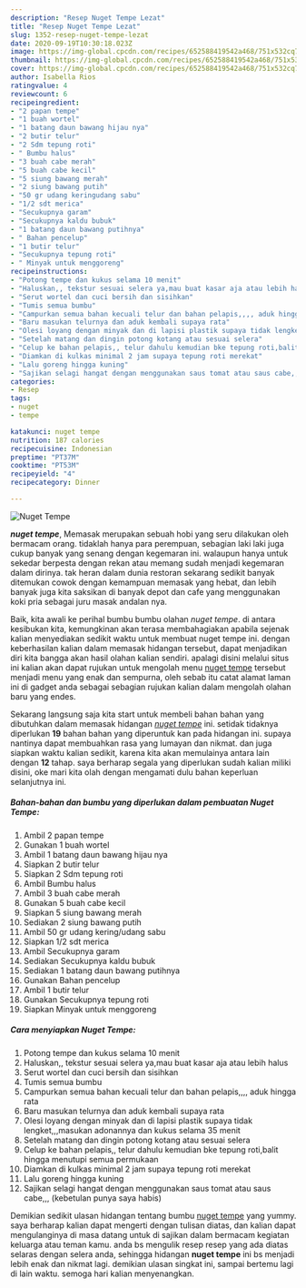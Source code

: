```yaml
---
description: "Resep Nuget Tempe Lezat"
title: "Resep Nuget Tempe Lezat"
slug: 1352-resep-nuget-tempe-lezat
date: 2020-09-19T10:30:18.023Z
image: https://img-global.cpcdn.com/recipes/652588419542a468/751x532cq70/nuget-tempe-foto-resep-utama.jpg
thumbnail: https://img-global.cpcdn.com/recipes/652588419542a468/751x532cq70/nuget-tempe-foto-resep-utama.jpg
cover: https://img-global.cpcdn.com/recipes/652588419542a468/751x532cq70/nuget-tempe-foto-resep-utama.jpg
author: Isabella Rios
ratingvalue: 4
reviewcount: 6
recipeingredient:
- "2 papan tempe"
- "1 buah wortel"
- "1 batang daun bawang hijau nya"
- "2 butir telur"
- "2 Sdm tepung roti"
- " Bumbu halus"
- "3 buah cabe merah"
- "5 buah cabe kecil"
- "5 siung bawang merah"
- "2 siung bawang putih"
- "50 gr udang keringudang sabu"
- "1/2 sdt merica"
- "Secukupnya garam"
- "Secukupnya kaldu bubuk"
- "1 batang daun bawang putihnya"
- " Bahan pencelup"
- "1 butir telur"
- "Secukupnya tepung roti"
- " Minyak untuk menggoreng"
recipeinstructions:
- "Potong tempe dan kukus selama 10 menit"
- "Haluskan,, tekstur sesuai selera ya,mau buat kasar aja atau lebih halus"
- "Serut wortel dan cuci bersih dan sisihkan"
- "Tumis semua bumbu"
- "Campurkan semua bahan kecuali telur dan bahan pelapis,,,, aduk hingga rata"
- "Baru masukan telurnya dan aduk kembali supaya rata"
- "Olesi loyang dengan minyak dan di lapisi plastik supaya tidak lengket,,,masukan adonannya dan kukus selama 35 menit"
- "Setelah matang dan dingin potong kotang atau sesuai selera"
- "Celup ke bahan pelapis,, telur dahulu kemudian bke tepung roti,balit hingga menutupi semua permukaan"
- "Diamkan di kulkas minimal 2 jam supaya tepung roti merekat"
- "Lalu goreng hingga kuning"
- "Sajikan selagi hangat dengan menggunakan saus tomat atau saus cabe,,, (kebetulan punya saya habis)"
categories:
- Resep
tags:
- nuget
- tempe

katakunci: nuget tempe 
nutrition: 187 calories
recipecuisine: Indonesian
preptime: "PT37M"
cooktime: "PT53M"
recipeyield: "4"
recipecategory: Dinner

---
```



![Nuget Tempe](https://img-global.cpcdn.com/recipes/652588419542a468/751x532cq70/nuget-tempe-foto-resep-utama.jpg)

<b><i>nuget tempe</i></b>, Memasak merupakan sebuah hobi yang seru dilakukan oleh bermacam orang. tidaklah hanya para perempuan, sebagian laki laki juga cukup banyak yang senang dengan kegemaran ini. walaupun hanya untuk sekedar berpesta dengan rekan atau memang sudah menjadi kegemaran dalam dirinya. tak heran dalam dunia restoran sekarang sedikit banyak ditemukan cowok dengan kemampuan memasak yang hebat, dan lebih banyak juga kita saksikan di banyak depot dan cafe yang menggunakan koki pria sebagai juru masak andalan nya.

Baik, kita awali ke perihal bumbu bumbu olahan <i>nuget tempe</i>. di antara kesibukan kita, kemungkinan akan terasa membahagiakan apabila sejenak kalian menyediakan sedikit waktu untuk membuat nuget tempe ini. dengan keberhasilan kalian dalam memasak hidangan tersebut, dapat menjadikan diri kita bangga akan hasil olahan kalian sendiri. apalagi disini melalui situs ini kalian akan dapat rujukan untuk mengolah menu <u>nuget tempe</u> tersebut menjadi menu yang enak dan sempurna, oleh sebab itu catat alamat laman ini di gadget anda sebagai sebagian rujukan kalian dalam mengolah olahan baru yang endes.




Sekarang langsung saja kita start untuk membeli bahan bahan yang dibutuhkan dalam memasak hidangan <u><i>nuget tempe</i></u> ini. setidak tidaknya diperlukan <b>19</b> bahan bahan yang diperuntuk kan pada hidangan ini. supaya nantinya dapat membuahkan rasa yang lumayan dan nikmat. dan juga siapkan waktu kalian sedikit, karena kita akan memulainya antara lain dengan <b>12</b> tahap. saya berharap segala yang diperlukan sudah kalian miliki disini, oke mari kita olah dengan mengamati dulu bahan keperluan selanjutnya ini.

<!--inarticleads1-->

##### Bahan-bahan dan bumbu yang diperlukan dalam pembuatan Nuget Tempe:

1. Ambil 2 papan tempe
1. Gunakan 1 buah wortel
1. Ambil 1 batang daun bawang hijau nya
1. Siapkan 2 butir telur
1. Siapkan 2 Sdm tepung roti
1. Ambil  Bumbu halus
1. Ambil 3 buah cabe merah
1. Gunakan 5 buah cabe kecil
1. Siapkan 5 siung bawang merah
1. Sediakan 2 siung bawang putih
1. Ambil 50 gr udang kering/udang sabu
1. Siapkan 1/2 sdt merica
1. Ambil Secukupnya garam
1. Sediakan Secukupnya kaldu bubuk
1. Sediakan 1 batang daun bawang putihnya
1. Gunakan  Bahan pencelup
1. Ambil 1 butir telur
1. Gunakan Secukupnya tepung roti
1. Siapkan  Minyak untuk menggoreng




<!--inarticleads2-->

##### Cara menyiapkan Nuget Tempe:

1. Potong tempe dan kukus selama 10 menit
1. Haluskan,, tekstur sesuai selera ya,mau buat kasar aja atau lebih halus
1. Serut wortel dan cuci bersih dan sisihkan
1. Tumis semua bumbu
1. Campurkan semua bahan kecuali telur dan bahan pelapis,,,, aduk hingga rata
1. Baru masukan telurnya dan aduk kembali supaya rata
1. Olesi loyang dengan minyak dan di lapisi plastik supaya tidak lengket,,,masukan adonannya dan kukus selama 35 menit
1. Setelah matang dan dingin potong kotang atau sesuai selera
1. Celup ke bahan pelapis,, telur dahulu kemudian bke tepung roti,balit hingga menutupi semua permukaan
1. Diamkan di kulkas minimal 2 jam supaya tepung roti merekat
1. Lalu goreng hingga kuning
1. Sajikan selagi hangat dengan menggunakan saus tomat atau saus cabe,,, (kebetulan punya saya habis)




Demikian sedikit ulasan hidangan tentang bumbu <u>nuget tempe</u> yang yummy. saya berharap kalian dapat mengerti dengan tulisan diatas, dan kalian dapat mengulanginya di masa datang untuk di sajikan dalam bermacam kegiatan keluarga atau teman kamu. anda bs mengulik resep resep yang ada diatas selaras dengan selera anda, sehingga hidangan <b>nuget tempe</b> ini bs menjadi lebih enak dan nikmat lagi. demikian ulasan singkat ini, sampai bertemu lagi di lain waktu. semoga hari kalian menyenangkan.
